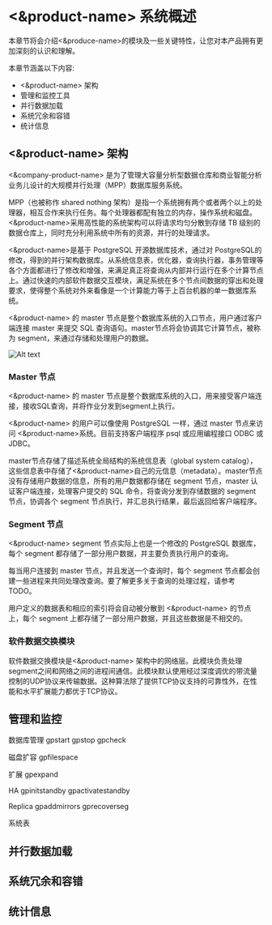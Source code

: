 # <&product-name> 系统概述 #
本章节将会介绍<&produce-name>的模块及一些关键特性，让您对本产品拥有更加深刻的认识和理解。

本章节涵盖以下内容:

* <&product-name> 架构
* 管理和监控工具
* 并行数据加载
* 系统冗余和容错
* 统计信息

## <&product-name> 架构 ##
<&company-product-name> 是为了管理大容量分析型数据仓库和商业智能分析业务儿设计的大规模并行处理（MPP）数据库服务系统。

MPP（也被称作 shared nothing 架构）是指一个系统拥有两个或者两个以上的处理器，相互合作来执行任务。每个处理器都配有独立的内存，操作系统和磁盘。<&product-name>采用高性能的系统架构可以将请求均匀分散到存储 TB 级别的数据仓库上，同时充分利用系统中所有的资源，并行的处理请求。

<&product-name>是基于 PostgreSQL 开源数据库技术，通过对 PostgreSQL的修改，得到的并行架构数据库。从系统信息表，优化器，查询执行器，事务管理等各个方面都进行了修改和增强，来满足真正将查询从内部并行运行在多个计算节点上。通过快速的内部软件数据交互模块，满足系统在多个节点间数据的穿出和处理要求，使得整个系统对外来看像是一个计算能力等于上百台机器的单一数据库系统。

<&product-name> 的 master 节点是整个数据库系统的入口节点，用户通过客户端连接 master 来提交 SQL 查询语句。master节点将会协调其它计算节点，被称为 segment，来通过存储和处理用户的数据。

![Alt text](/pic/overview/architect.jpg "<&product-name> 架构图")

### Master 节点 ###
<&product-name> 的 master 节点是整个数据库系统的入口，用来接受客户端连接，接收SQL查询，并将作业分发到segment上执行。

<&product-name> 的用户可以像使用 PostgreSQL 一样，通过 master 节点来访问 <&product-name>系统。目前支持客户端程序 psql 或应用编程接口 ODBC 或 JDBC。

master节点存储了描述系统全局结构的系统信息表（global system catalog），这些信息表中存储了<&product-name>自己的元信息（metadata）。master节点没有存储用户数据的信息，所有的用户数据都存储在 segment 节点，master 认证客户端连接，处理客户提交的 SQL  命令，将查询分发到存储数据的 segment 节点，协调各个 segment 节点执行，并汇总执行结果，最后返回给客户端程序。

### Segment 节点 ###
<&product-name> segment 节点实际上也是一个修改的 PostgreSQL 数据库，每个 segment 都存储了一部分用户数据，并主要负责执行用户的查询。

每当用户连接到 master 节点，并且发送一个查询时，每个 segment 节点都会创建一些进程来共同处理改查询。要了解更多关于查询的处理过程，请参考 TODO。

用户定义的数据表和相应的索引将会自动被分散到 <&product-name> 的节点上，每个 segment 上都存储了一部分用户数据，并且这些数据是不相交的。

### 软件数据交换模块 ###
软件数据交换模块是<&product-name> 架构中的网络层。此模块负责处理segment之间和网络之间的进程间通信。此模块默认使用经过深度调优的带流量控制的UDP协议来传输数据。这种算法除了提供TCP协议支持的可靠性外，在性能和水平扩展能力都优于TCP协议。

## 管理和监控 ##
数据库管理
  gpstart
  gpstop
  gpcheck

  磁盘扩容
  gpfilespace

  扩展
  gpexpand

  HA
  gpinitstandby
  gpactivatestandby

  Replica
  gpaddmirrors
  gprecoverseg

系统表

## 并行数据加载 ##

## 系统冗余和容错 ##

## 统计信息 ##

